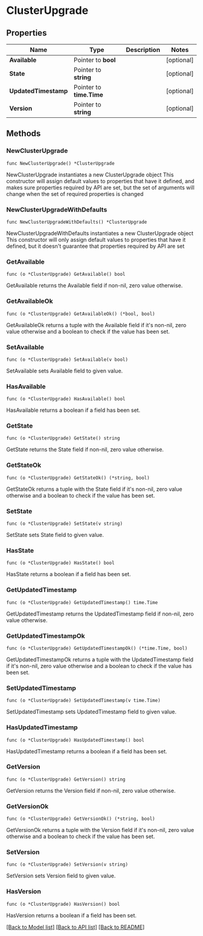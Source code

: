 # ClusterUpgrade

## Properties

Name | Type | Description | Notes
------------ | ------------- | ------------- | -------------
**Available** | Pointer to **bool** |  | [optional] 
**State** | Pointer to **string** |  | [optional] 
**UpdatedTimestamp** | Pointer to **time.Time** |  | [optional] 
**Version** | Pointer to **string** |  | [optional] 

## Methods

### NewClusterUpgrade

`func NewClusterUpgrade() *ClusterUpgrade`

NewClusterUpgrade instantiates a new ClusterUpgrade object
This constructor will assign default values to properties that have it defined,
and makes sure properties required by API are set, but the set of arguments
will change when the set of required properties is changed

### NewClusterUpgradeWithDefaults

`func NewClusterUpgradeWithDefaults() *ClusterUpgrade`

NewClusterUpgradeWithDefaults instantiates a new ClusterUpgrade object
This constructor will only assign default values to properties that have it defined,
but it doesn't guarantee that properties required by API are set

### GetAvailable

`func (o *ClusterUpgrade) GetAvailable() bool`

GetAvailable returns the Available field if non-nil, zero value otherwise.

### GetAvailableOk

`func (o *ClusterUpgrade) GetAvailableOk() (*bool, bool)`

GetAvailableOk returns a tuple with the Available field if it's non-nil, zero value otherwise
and a boolean to check if the value has been set.

### SetAvailable

`func (o *ClusterUpgrade) SetAvailable(v bool)`

SetAvailable sets Available field to given value.

### HasAvailable

`func (o *ClusterUpgrade) HasAvailable() bool`

HasAvailable returns a boolean if a field has been set.

### GetState

`func (o *ClusterUpgrade) GetState() string`

GetState returns the State field if non-nil, zero value otherwise.

### GetStateOk

`func (o *ClusterUpgrade) GetStateOk() (*string, bool)`

GetStateOk returns a tuple with the State field if it's non-nil, zero value otherwise
and a boolean to check if the value has been set.

### SetState

`func (o *ClusterUpgrade) SetState(v string)`

SetState sets State field to given value.

### HasState

`func (o *ClusterUpgrade) HasState() bool`

HasState returns a boolean if a field has been set.

### GetUpdatedTimestamp

`func (o *ClusterUpgrade) GetUpdatedTimestamp() time.Time`

GetUpdatedTimestamp returns the UpdatedTimestamp field if non-nil, zero value otherwise.

### GetUpdatedTimestampOk

`func (o *ClusterUpgrade) GetUpdatedTimestampOk() (*time.Time, bool)`

GetUpdatedTimestampOk returns a tuple with the UpdatedTimestamp field if it's non-nil, zero value otherwise
and a boolean to check if the value has been set.

### SetUpdatedTimestamp

`func (o *ClusterUpgrade) SetUpdatedTimestamp(v time.Time)`

SetUpdatedTimestamp sets UpdatedTimestamp field to given value.

### HasUpdatedTimestamp

`func (o *ClusterUpgrade) HasUpdatedTimestamp() bool`

HasUpdatedTimestamp returns a boolean if a field has been set.

### GetVersion

`func (o *ClusterUpgrade) GetVersion() string`

GetVersion returns the Version field if non-nil, zero value otherwise.

### GetVersionOk

`func (o *ClusterUpgrade) GetVersionOk() (*string, bool)`

GetVersionOk returns a tuple with the Version field if it's non-nil, zero value otherwise
and a boolean to check if the value has been set.

### SetVersion

`func (o *ClusterUpgrade) SetVersion(v string)`

SetVersion sets Version field to given value.

### HasVersion

`func (o *ClusterUpgrade) HasVersion() bool`

HasVersion returns a boolean if a field has been set.


[[Back to Model list]](../README.md#documentation-for-models) [[Back to API list]](../README.md#documentation-for-api-endpoints) [[Back to README]](../README.md)


